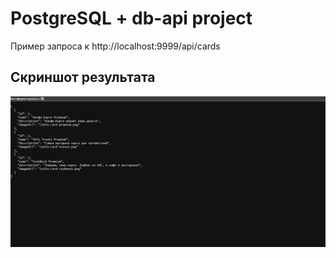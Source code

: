 # PostgreSQL + db-api project

Пример запроса к http://localhost:9999/api/cards

## Скриншот результата

![screenshot](screenshot.png)

